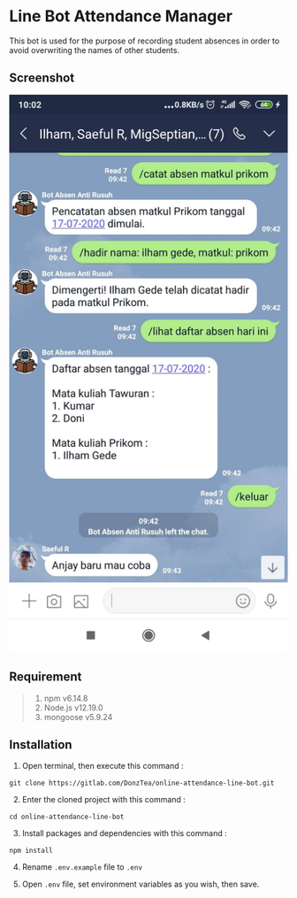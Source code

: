 # Line Bot Attendance Manager

This bot is used for the purpose of recording student absences in order to avoid overwriting the names of other students.

## Screenshot

![screenshot](./screenshot.jpg)

## Requirement

> 1.  npm v6.14.8
> 2.  Node.js v12.19.0
> 3.  mongoose v5.9.24

## Installation

1. Open terminal, then execute this command :

```
git clone https://gitlab.com/DonzTea/online-attendance-line-bot.git
```

2.  Enter the cloned project with this command :

```
cd online-attendance-line-bot
```

3.  Install packages and dependencies with this command :

```
npm install
```

4.  Rename `.env.example` file to `.env`

5.  Open `.env` file, set environment variables as you wish, then save.

